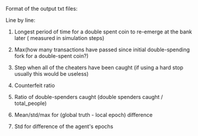 Format of the output txt files:


Line by line:
1) Longest period of time for a double spent coin to re-emerge at the bank later ( measured in simulation steps)
2) Max(how many transactions have passed since initial double-spending fork for a double-spent coin?)

3) Step when all of the cheaters have been caught (if using a hard stop usually this would be useless)

4) Counterfeit ratio
5) Ratio of double-spenders caught (double spenders caught / total_people)
6) Mean/std/max for (global truth - local epoch) difference
7) Std for difference of the agent's epochs

